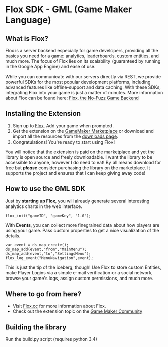 # Flox SDK - GML (Game Maker Language)

## What is Flox?

Flox is a server backend especially for game developers, providing all the basics 
you need for a game: analytics, leaderboards, custom entities, and much more. The 
focus of Flox lies on its scalability (guaranteed by running in the Google App Engine) 
and ease of use.

While you can communicate with our servers directly via REST, we provide powerful 
SDKs for the most popular development platforms, including advanced features like 
offline-support and data caching. With these SDKs, integrating Flox into your game 
is just a matter of minutes. More information about Flox can be found here: 
[Flox, the No-Fuzz Game Backend](http://gamua.com/flox)

## Installing the Extension 

1. Sign up to [Flox](http://www.flox.cc/panel/register). Add your game when prompted.
2. Get the extension on the [GameMaker Marketplace](https://marketplace.yoyogames.com/assets/574/flox-gm)
or download and import all the resources from the [downloads page](https://bitbucket.org/RaniSputnik/flox-gml/downloads).
3. Congratulations! You're ready to start using Flox!

You will notice that the extension is paid on the marketplace and yet the library is open source
and freely downloadable. I want the library to be accessible to anyone, however I do need to eat!
By all means download for free but ***please*** consider purchasing the library on the 
marketplace. It supports the project and ensures that I can keep giving away code!

## How to use the GML SDK

Just by **starting up Flox**, you will already generate several interesting analytics charts in the web interface.
```
flox_init("gameID", "gameKey", "1.0");
```
With **Events**, you can collect more finegrained data about how players are using your game. Pass custom properties to get a nice visualization of the details.
```
var event = ds_map_create();
ds_map_add(event,"from","MainMenu");
ds_map_add(event,"to","SettingsMenu");
flox_log_event("MenuNavigation",event);
```
This is just the tip of the iceberg, though! Use Flox to store custom Entities, make Player Logins via a simple e-mail verification or a social network, browse your game's logs, assign custom permissions, and much more.

## Where to go from here?
* Visit [Flox.cc](http://www.flox.cc) for more information about Flox.
* Check out the extension topic on the [Game Maker Community](http://gmc.yoyogames.com/index.php?showtopic=619114#entry4550823)

## Building the library

Run the build.py script (requires python 3.4)
